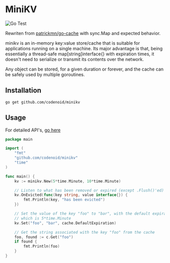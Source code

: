 # MiniKV

![Go Test](https://github.com/codenoid/minikv/actions/workflows/go.yml/badge.svg)

Rewriten from [patrickmn/go-cache](https://github.com/patrickmn/go-cache) with sync.Map and expected behavior.

minikv is an in-memory key:value store/cache that is suitable for applications running on a single machine. Its major advantage is that, being essentially a thread-safe map[string]interface{} with expiration times, it doesn't need to serialize or transmit its contents over the network.

Any object can be stored, for a given duration or forever, and the cache can be safely used by multiple goroutines.

## Installation

`go get github.com/codenoid/minikv`

## Usage

For detailed API's, [go here](https://pkg.go.dev/github.com/codenoid/minikv)

```go
package main

import (
	"fmt"
	"github.com/codenoid/minikv"
	"time"
)

func main() {
    kv := minikv.New(5*time.Minute, 10*time.Minute)

    // Listen to what has been removed or expired (except .Flush()'ed)
    kv.OnEvicted(func(key string, value interface{}) {
        fmt.Println(key, "has been evicted")
    })

    // Set the value of the key "foo" to "bar", with the default expiration time
    // which is 5*time.Minute
    kv.Set("foo", "bar", cache.DefaultExpiration)

    // Get the string associated with the key "foo" from the cache
    foo, found := c.Get("foo")
    if found {
        fmt.Println(foo)
    }
}
```
